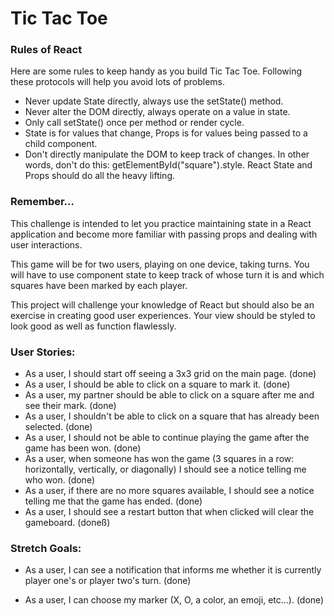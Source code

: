 # Tic Tac Toe

### Rules of React

Here are some rules to keep handy as you build Tic Tac Toe. Following these protocols will help you avoid lots of problems.

- Never update State directly, always use the setState() method.
- Never alter the DOM directly, always operate on a value in state.
- Only call setState() once per method or render cycle.
- State is for values that change, Props is for values being passed to a child component.
- Don't directly manipulate the DOM to keep track of changes. In other words, don't do this: getElementById("square").style. React State and Props should do all the heavy lifting.

### Remember...

This challenge is intended to let you practice maintaining state in a React application and become more familiar with passing props and dealing with user interactions.

This game will be for two users, playing on one device, taking turns. You will have to use component state to keep track of whose turn it is and which squares have been marked by each player.

This project will challenge your knowledge of React but should also be an exercise in creating good user experiences. Your view should be styled to look good as well as function flawlessly.

### User Stories:
- As a user, I should start off seeing a 3x3 grid on the main page. (done)
- As a user, I should be able to click on a square to mark it. (done)
- As a user, my partner should be able to click on a square after me and see their mark. (done)
- As a user, I shouldn't be able to click on a square that has already been selected.
(done)
- As a user, I should not be able to continue playing the game after the game has been won. (done)
- As a user, when someone has won the game (3 squares in a row: horizontally, vertically, or diagonally) I should see a notice telling me who won. (done)
- As a user, if there are no more squares available, I should see a notice telling me that the game has ended. (done)
- As a user, I should see a restart button that when clicked will clear the gameboard. (doneß)


### Stretch Goals:
- As a user, I can see a notification that informs me whether it is currently player one's or player two's turn. (done)

- As a user, I can choose my marker (X, O, a color, an emoji, etc...). (done)
